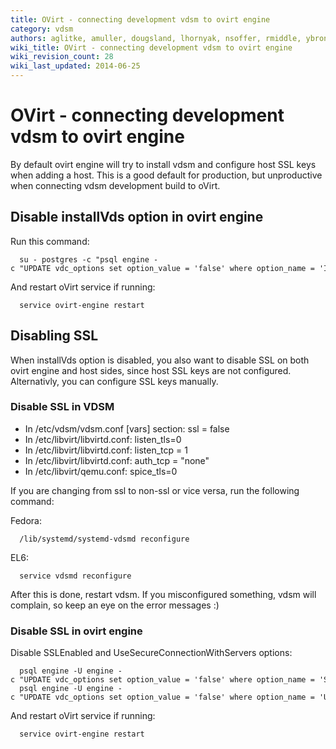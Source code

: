 ```yaml
---
title: OVirt - connecting development vdsm to ovirt engine
category: vdsm
authors: aglitke, amuller, dougsland, lhornyak, nsoffer, rmiddle, ybronhei
wiki_title: OVirt - connecting development vdsm to ovirt engine
wiki_revision_count: 28
wiki_last_updated: 2014-06-25
---
```


# OVirt - connecting development vdsm to ovirt engine

By default ovirt engine will try to install vdsm and configure host SSL keys when adding a host. This is a good default for production, but unproductive when connecting vdsm development build to oVirt.

## Disable installVds option in ovirt engine

Run this command:

      su - postgres -c "psql engine -c "UPDATE vdc_options set option_value = 'false' where option_name = 'InstallVds'"

And restart oVirt service if running:

      service ovirt-engine restart

## Disabling SSL

When installVds option is disabled, you also want to disable SSL on both ovirt engine and host sides, since host SSL keys are not configured. Alternativly, you can configure SSL keys manually.

### Disable SSL in VDSM

*   In /etc/vdsm/vdsm.conf [vars] section: ssl = false
*   In /etc/libvirt/libvirtd.conf: listen_tls=0
*   In /etc/libvirt/libvirtd.conf: listen_tcp = 1
*   In /etc/libvirt/libvirtd.conf: auth_tcp = "none"
*   In /etc/libvirt/qemu.conf: spice_tls=0

If you are changing from ssl to non-ssl or vice versa, run the following command:

Fedora:

      /lib/systemd/systemd-vdsmd reconfigure

EL6:

      service vdsmd reconfigure

After this is done, restart vdsm. If you misconfigured something, vdsm will complain, so keep an eye on the error messages :)

### Disable SSL in ovirt engine

Disable SSLEnabled and UseSecureConnectionWithServers options:

      psql engine -U engine -c "UPDATE vdc_options set option_value = 'false' where option_name = 'SSLEnabled'"
      psql engine -U engine -c "UPDATE vdc_options set option_value = 'false' where option_name = 'UseSecureConnectionWithServers'"

And restart oVirt service if running:

      service ovirt-engine restart
